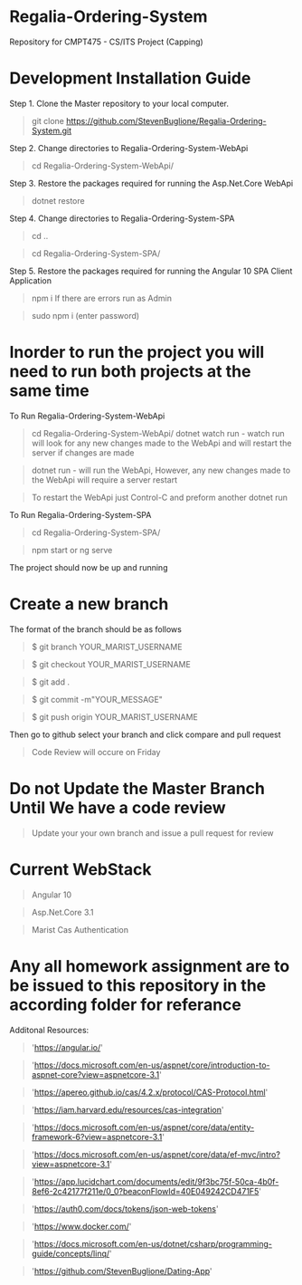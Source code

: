 # Regalia-Ordering-System
Repository for CMPT475 - CS/ITS Project (Capping)


# Development Installation Guide

Step 1. Clone the Master repository to your local computer.
> git clone https://github.com/StevenBuglione/Regalia-Ordering-System.git

Step 2. Change directories to Regalia-Ordering-System-WebApi
> cd Regalia-Ordering-System-WebApi/

Step 3. Restore the packages required for running the Asp.Net.Core WebApi
> dotnet restore

Step 4. Change directories to Regalia-Ordering-System-SPA
> cd ..

> cd Regalia-Ordering-System-SPA/

Step 5. Restore the packages required for running the Angular 10 SPA Client Application
> npm i 
> If there are errors run as Admin

> sudo npm i (enter password)

# Inorder to run the project you will need to run both projects at the same time

To Run Regalia-Ordering-System-WebApi

> cd Regalia-Ordering-System-WebApi/
> dotnet watch run - watch run will look for any new changes made to the WebApi and will restart the server if changes are made

> dotnet run - will run the WebApi, However, any new changes made to the WebApi will require a server restart

> To restart the WebApi just Control-C and preform another dotnet run 

To Run Regalia-Ordering-System-SPA 

> cd Regalia-Ordering-System-SPA/

> npm start or ng serve

The project should now be up and running


# Create a new branch
The format of the branch should be as follows
>  $ git branch YOUR_MARIST_USERNAME

>  $ git checkout YOUR_MARIST_USERNAME

>  $ git add . 

>  $ git commit -m"YOUR_MESSAGE"

>  $ git push origin YOUR_MARIST_USERNAME

Then go to github select your branch and click compare and pull request

> Code Review will occure on Friday

# Do not Update the Master Branch Until We have a code review

> Update your your own branch and issue a pull request for review

# Current WebStack
> Angular 10

> Asp.Net.Core 3.1

> Marist Cas Authentication


# Any all homework assignment are to be issued to this repository in the according folder for referance 

Additonal Resources:
>'https://angular.io/'

>'https://docs.microsoft.com/en-us/aspnet/core/introduction-to-aspnet-core?view=aspnetcore-3.1'

>'https://apereo.github.io/cas/4.2.x/protocol/CAS-Protocol.html'

>'https://iam.harvard.edu/resources/cas-integration'

>'https://docs.microsoft.com/en-us/aspnet/core/data/entity-framework-6?view=aspnetcore-3.1'

>'https://docs.microsoft.com/en-us/aspnet/core/data/ef-mvc/intro?view=aspnetcore-3.1'

>'https://app.lucidchart.com/documents/edit/9f3bc75f-50ca-4b0f-8ef6-2c42177f211e/0_0?beaconFlowId=40E049242CD471F5'

>'https://auth0.com/docs/tokens/json-web-tokens'

>'https://www.docker.com/'

>'https://docs.microsoft.com/en-us/dotnet/csharp/programming-guide/concepts/linq/'

>'https://github.com/StevenBuglione/Dating-App'
